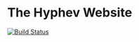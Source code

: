 # The Hyphev Website

[![Build Status](https://travis-ci.org/hyphev/hyphev.com.svg?branch=master)](https://travis-ci.org/hyphev/hyphev.com)
